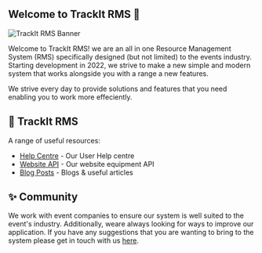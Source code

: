 ## Welcome to TrackIt RMS 👋

![TrackIt RMS Banner](https://user-images.githubusercontent.com/72134232/193882660-b7e8cd8f-6342-48e5-b134-365fad277e99.png)

Welcome to TrackIt RMS! we are an all in one Resource Management System (RMS) specifically designed (but not limited) to the events industry. Starting development in 2022, we strive to make a new simple and modern system that works alongside you with a range a new features.

We strive every day to provide solutions and features that you need enabling you to work more effeciently.

## 🚀 TrackIt RMS
A range of useful resources:

* [Help Centre](https://help.trackit-rms.com) - Our User Help centre
* [Website API](https://github.com/trackit-rms/website-api) - Our website equipment API
* [Blog Posts](https://trackit-rms.com/blogs) - Blogs & useful articles


## ✨ Community
We work with event companies to ensure our system is well suited to the event's industry. Additionally, weare always looking for ways to improve our application. If you have any suggestions that you are wanting to bring to the system please get in touch with us [here](https://trackit-rms.com/new-ideas).
